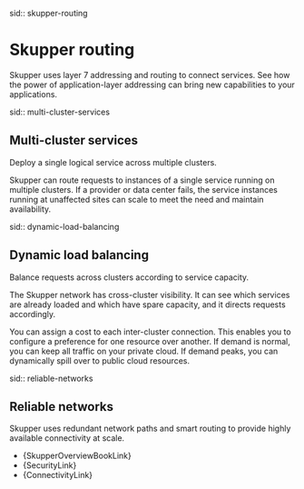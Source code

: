 sid:: skupper-routing 
# Skupper routing

Skupper uses layer 7 addressing and routing to connect services.
See how the power of application-layer addressing can bring new capabilities to your applications.

sid:: multi-cluster-services 
## Multi-cluster services

Deploy a single logical service across multiple clusters.

Skupper can route requests to instances of a single service running on multiple clusters.
If a provider or data center fails, the service instances running at unaffected sites can scale to meet the need and maintain availability.

sid:: dynamic-load-balancing 
## Dynamic load balancing

Balance requests across clusters according to service capacity.

The Skupper network has cross-cluster visibility.
It can see which services are already loaded and which have spare capacity, and it directs requests accordingly.

You can assign a cost to each inter-cluster connection.
This enables you to configure a preference for one resource over another.
If demand is normal, you can keep all traffic on your private cloud.
If demand peaks, you can dynamically spill over to public cloud resources.

sid:: reliable-networks 
## Reliable networks

Skupper uses redundant network paths and smart routing to provide highly available connectivity at scale.

* {SkupperOverviewBookLink}
* {SecurityLink}
* {ConnectivityLink}
